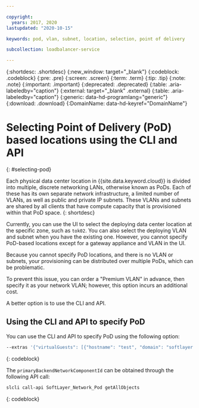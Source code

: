 ```yaml
---

copyright:
  years: 2017, 2020
lastupdated: "2020-10-15"

keywords: pod, vlan, subnet, location, selection, point of delivery

subcollection: loadbalancer-service

---
```


{:shortdesc: .shortdesc}
{:new_window: target="_blank"}
{:codeblock: .codeblock}
{:pre: .pre}
{:screen: .screen}
{:term: .term}
{:tip: .tip}
{:note: .note}
{:important: .important}
{:deprecated: .deprecated}
{:table: .aria-labeledby="caption"}
{:external: target="_blank" .external}
{:table: .aria-labeledby="caption"}
{:generic: data-hd-programlang="generic"}
{:download: .download}
{:DomainName: data-hd-keyref="DomainName"}

# Selecting Point of Delivery (PoD) based locations using the CLI and API
{: #selecting-pod}

Each physical data center location in {{site.data.keyword.cloud}} is divided into multiple, discrete networking LANs, otherwise known as PoDs. Each of these has its own separate network infrastructure, a limited number of VLANs, as well as public and private IP subnets. These VLANs and subnets are shared by all clients that have compute capacity that is provisioned within that PoD space.
{: shortdesc}

Currently, you can use the UI to select the deploying data center location at the specific zone, such as `tok02`. You can also select the deploying VLAN and subnet when you have the existing one. However, you cannot specify PoD-based locations except for a gateway appliance and VLAN in the UI.

Because you cannot specify PoD locations, and there is no VLAN or subnets, your provisioning can be distributed over multiple PoDs, which can be problematic. 

To prevent this issue, you can order a "Premium VLAN" in advance, then specify it as your network VLAN; however, this option incurs an additional cost. 

A better option is to use the CLI and API.

## Using the CLI and API to specify PoD

You can use the CLI and API to specify PoD using the following option:

```sh
--extras '{"virtualGuests": [{"hostname": "test", "domain": "softlayer.com", "primaryBackendNetworkComponent": {"router": {"id": 1673467}}}]}'
```
{: codeblock}

The `primaryBackendNetworkComponentId` can be obtained through the following API call:

```sh
slcli call-api SoftLayer_Network_Pod getAllObjects
```
{: codeblock}
